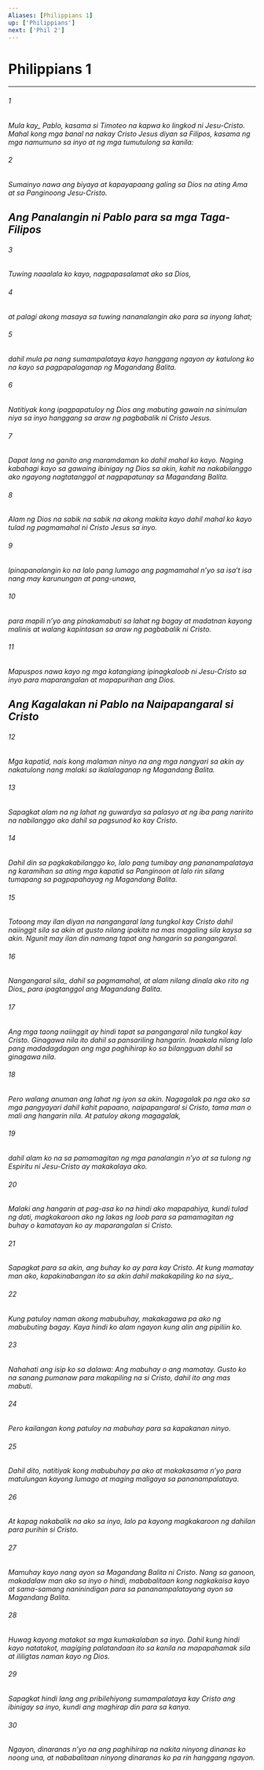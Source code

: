 ```yaml
---
Aliases: [Philippians 1]
up: ['Philippians']
next: ['Phil 2']
---
```

# Philippians 1

***






















###### 1 










<i class="trans-change">Mula kay_ Pablo, kasama si Timoteo na kapwa ko lingkod ni Jesu-Cristo. Mahal kong mga banal na nakay Cristo Jesus diyan sa Filipos, kasama ng mga namumuno sa inyo at ng mga tumutulong sa kanila: 





















###### 2 










Sumainyo nawa ang biyaya at kapayapaang galing sa Dios na ating Ama at sa Panginoong Jesu-Cristo.

## Ang Panalangin ni Pablo para sa mga Taga-Filipos 





















###### 3 










Tuwing naaalala ko kayo, nagpapasalamat ako sa Dios, 





















###### 4 










at palagi akong masaya sa tuwing nananalangin ako para sa inyong lahat; 





















###### 5 










dahil mula pa nang sumampalataya kayo hanggang ngayon ay katulong ko na kayo sa pagpapalaganap ng Magandang Balita. 





















###### 6 










Natitiyak kong ipagpapatuloy ng Dios ang mabuting gawain na sinimulan niya sa inyo hanggang sa araw ng pagbabalik ni Cristo Jesus. 





















###### 7 










Dapat lang na ganito ang maramdaman ko dahil mahal ko kayo. Naging kabahagi kayo sa gawaing ibinigay ng Dios sa akin, kahit na nakabilanggo ako ngayong nagtatanggol at nagpapatunay sa Magandang Balita. 





















###### 8 










Alam ng Dios na sabik na sabik na akong makita kayo dahil mahal ko kayo tulad ng pagmamahal ni Cristo Jesus sa inyo. 





















###### 9 










Ipinapanalangin ko na lalo pang lumago ang pagmamahal nʼyo sa isaʼt isa nang may karunungan at pang-unawa, 





















###### 10 










para mapili nʼyo ang pinakamabuti sa lahat ng bagay at madatnan kayong malinis at walang kapintasan sa araw ng pagbabalik ni Cristo. 





















###### 11 










Mapuspos nawa kayo ng mga katangiang ipinagkaloob ni Jesu-Cristo sa inyo para maparangalan at mapapurihan ang Dios.

## Ang Kagalakan ni Pablo na Naipapangaral si Cristo 





















###### 12 










Mga kapatid, nais kong malaman ninyo na ang mga nangyari sa akin ay nakatulong nang malaki sa ikalalaganap ng Magandang Balita. 





















###### 13 










Sapagkat alam na ng lahat ng guwardya sa palasyo at ng iba pang naririto na nabilanggo ako dahil sa pagsunod ko kay Cristo. 





















###### 14 










Dahil din sa pagkakabilanggo ko, lalo pang tumibay ang pananampalataya ng karamihan sa ating mga kapatid sa Panginoon at lalo rin silang tumapang sa pagpapahayag ng Magandang Balita. 





















###### 15 










Totoong may ilan diyan na nangangaral lang tungkol kay Cristo dahil naiinggit sila sa akin at gusto nilang ipakita na mas magaling sila kaysa sa akin. Ngunit may ilan din namang tapat ang hangarin sa pangangaral. 





















###### 16 










<i class="trans-change">Nangangaral sila_ dahil sa pagmamahal, at alam nilang dinala ako rito <i class="trans-change">ng Dios_ para ipagtanggol ang Magandang Balita. 





















###### 17 










Ang mga taong naiinggit ay hindi tapat sa pangangaral nila tungkol kay Cristo. Ginagawa nila ito dahil sa pansariling hangarin. Inaakala nilang lalo pang madadagdagan ang mga paghihirap ko sa bilangguan dahil sa ginagawa nila. 





















###### 18 










Pero walang anuman ang lahat ng iyon sa akin. Nagagalak pa nga ako sa mga pangyayari dahil kahit papaano, naipapangaral si Cristo, tama man o mali ang hangarin nila. At patuloy akong magagalak, 





















###### 19 










dahil alam ko na sa pamamagitan ng mga panalangin nʼyo at sa tulong ng Espiritu ni Jesu-Cristo ay makakalaya ako. 





















###### 20 










Malaki ang hangarin at pag-asa ko na hindi ako mapapahiya, kundi tulad ng dati, magkakaroon ako ng lakas ng loob para sa pamamagitan ng buhay o kamatayan ko ay maparangalan si Cristo. 





















###### 21 










Sapagkat para sa akin, ang buhay ko ay para kay Cristo. At kung mamatay man ako, kapakinabangan ito sa akin <i class="trans-change">dahil makakapiling ko na siya_. 





















###### 22 










Kung patuloy naman akong mabubuhay, makakagawa pa ako ng mabubuting bagay. Kaya hindi ko alam ngayon kung alin ang pipiliin ko. 





















###### 23 










Nahahati ang isip ko sa dalawa: Ang mabuhay o ang mamatay. Gusto ko na sanang pumanaw para makapiling na si Cristo, dahil ito ang mas mabuti. 





















###### 24 










Pero kailangan kong patuloy na mabuhay para sa kapakanan ninyo. 





















###### 25 










Dahil dito, natitiyak kong mabubuhay pa ako at makakasama nʼyo para matulungan kayong lumago at maging maligaya sa pananampalataya. 





















###### 26 










At kapag nakabalik na ako sa inyo, lalo pa kayong magkakaroon ng dahilan para purihin si Cristo. 





















###### 27 










Mamuhay kayo nang ayon sa Magandang Balita ni Cristo. Nang sa ganoon, makadalaw man ako sa inyo o hindi, mababalitaan kong nagkakaisa kayo at sama-samang naninindigan para sa pananampalatayang ayon sa Magandang Balita. 





















###### 28 










Huwag kayong matakot sa mga kumakalaban sa inyo. Dahil kung hindi kayo natatakot, magiging palatandaan ito sa kanila na mapapahamak sila at ililigtas naman kayo ng Dios. 





















###### 29 










Sapagkat hindi lang ang pribilehiyong sumampalataya kay Cristo ang ibinigay sa inyo, kundi ang maghirap din para sa kanya. 





















###### 30 










Ngayon, dinaranas nʼyo na ang paghihirap na nakita ninyong dinanas ko noong una, at nababalitaan ninyong dinaranas ko pa rin hanggang ngayon.
